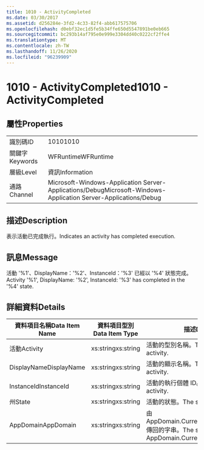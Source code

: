 ```yaml
---
title: 1010 - ActivityCompleted
ms.date: 03/30/2017
ms.assetid: d256284e-3fd2-4c33-82f4-abb617575706
ms.openlocfilehash: d0ebf32ec1d5fe5b34ffe650d5547891be0eb665
ms.sourcegitcommit: bc293b14af795e0e999e3304dd40c0222cf2ffe4
ms.translationtype: MT
ms.contentlocale: zh-TW
ms.lasthandoff: 11/26/2020
ms.locfileid: "96239909"
---
```

# <a name="1010---activitycompleted"></a><span data-ttu-id="f5b43-102">1010 - ActivityCompleted</span><span class="sxs-lookup"><span data-stu-id="f5b43-102">1010 - ActivityCompleted</span></span>

## <a name="properties"></a><span data-ttu-id="f5b43-103">屬性</span><span class="sxs-lookup"><span data-stu-id="f5b43-103">Properties</span></span>  
  
|||  
|-|-|  
|<span data-ttu-id="f5b43-104">識別碼</span><span class="sxs-lookup"><span data-stu-id="f5b43-104">ID</span></span>|<span data-ttu-id="f5b43-105">1010</span><span class="sxs-lookup"><span data-stu-id="f5b43-105">1010</span></span>|  
|<span data-ttu-id="f5b43-106">關鍵字</span><span class="sxs-lookup"><span data-stu-id="f5b43-106">Keywords</span></span>|<span data-ttu-id="f5b43-107">WFRuntime</span><span class="sxs-lookup"><span data-stu-id="f5b43-107">WFRuntime</span></span>|  
|<span data-ttu-id="f5b43-108">層級</span><span class="sxs-lookup"><span data-stu-id="f5b43-108">Level</span></span>|<span data-ttu-id="f5b43-109">資訊</span><span class="sxs-lookup"><span data-stu-id="f5b43-109">Information</span></span>|  
|<span data-ttu-id="f5b43-110">通路</span><span class="sxs-lookup"><span data-stu-id="f5b43-110">Channel</span></span>|<span data-ttu-id="f5b43-111">Microsoft-Windows-Application Server-Applications/Debug</span><span class="sxs-lookup"><span data-stu-id="f5b43-111">Microsoft-Windows-Application Server-Applications/Debug</span></span>|  
  
## <a name="description"></a><span data-ttu-id="f5b43-112">描述</span><span class="sxs-lookup"><span data-stu-id="f5b43-112">Description</span></span>  

 <span data-ttu-id="f5b43-113">表示活動已完成執行。</span><span class="sxs-lookup"><span data-stu-id="f5b43-113">Indicates an activity has completed execution.</span></span>  
  
## <a name="message"></a><span data-ttu-id="f5b43-114">訊息</span><span class="sxs-lookup"><span data-stu-id="f5b43-114">Message</span></span>  

 <span data-ttu-id="f5b43-115">活動 '%1'、DisplayName：'%2'、InstanceId：'%3' 已經以 '%4' 狀態完成。</span><span class="sxs-lookup"><span data-stu-id="f5b43-115">Activity '%1', DisplayName: '%2', InstanceId: '%3' has completed in the '%4' state.</span></span>  
  
## <a name="details"></a><span data-ttu-id="f5b43-116">詳細資料</span><span class="sxs-lookup"><span data-stu-id="f5b43-116">Details</span></span>  
  
|<span data-ttu-id="f5b43-117">資料項目名稱</span><span class="sxs-lookup"><span data-stu-id="f5b43-117">Data Item Name</span></span>|<span data-ttu-id="f5b43-118">資料項目型別</span><span class="sxs-lookup"><span data-stu-id="f5b43-118">Data Item Type</span></span>|<span data-ttu-id="f5b43-119">描述</span><span class="sxs-lookup"><span data-stu-id="f5b43-119">Description</span></span>|  
|--------------------|--------------------|-----------------|  
|<span data-ttu-id="f5b43-120">活動</span><span class="sxs-lookup"><span data-stu-id="f5b43-120">Activity</span></span>|<span data-ttu-id="f5b43-121">xs:string</span><span class="sxs-lookup"><span data-stu-id="f5b43-121">xs:string</span></span>|<span data-ttu-id="f5b43-122">活動的型別名稱。</span><span class="sxs-lookup"><span data-stu-id="f5b43-122">The type name of the activity.</span></span>|  
|<span data-ttu-id="f5b43-123">DisplayName</span><span class="sxs-lookup"><span data-stu-id="f5b43-123">DisplayName</span></span>|<span data-ttu-id="f5b43-124">xs:string</span><span class="sxs-lookup"><span data-stu-id="f5b43-124">xs:string</span></span>|<span data-ttu-id="f5b43-125">活動的顯示名稱。</span><span class="sxs-lookup"><span data-stu-id="f5b43-125">The display name of the activity.</span></span>|  
|<span data-ttu-id="f5b43-126">InstanceId</span><span class="sxs-lookup"><span data-stu-id="f5b43-126">InstanceId</span></span>|<span data-ttu-id="f5b43-127">xs:string</span><span class="sxs-lookup"><span data-stu-id="f5b43-127">xs:string</span></span>|<span data-ttu-id="f5b43-128">活動的執行個體 ID。</span><span class="sxs-lookup"><span data-stu-id="f5b43-128">The instance id of the activity.</span></span>|  
|<span data-ttu-id="f5b43-129">州</span><span class="sxs-lookup"><span data-stu-id="f5b43-129">State</span></span>|<span data-ttu-id="f5b43-130">xs:string</span><span class="sxs-lookup"><span data-stu-id="f5b43-130">xs:string</span></span>|<span data-ttu-id="f5b43-131">活動的狀態。</span><span class="sxs-lookup"><span data-stu-id="f5b43-131">The state of the activity.</span></span>|  
|<span data-ttu-id="f5b43-132">AppDomain</span><span class="sxs-lookup"><span data-stu-id="f5b43-132">AppDomain</span></span>|<span data-ttu-id="f5b43-133">xs:string</span><span class="sxs-lookup"><span data-stu-id="f5b43-133">xs:string</span></span>|<span data-ttu-id="f5b43-134">由 AppDomain.CurrentDomain.FriendlyName 傳回的字串。</span><span class="sxs-lookup"><span data-stu-id="f5b43-134">The string returned by AppDomain.CurrentDomain.FriendlyName.</span></span>|

